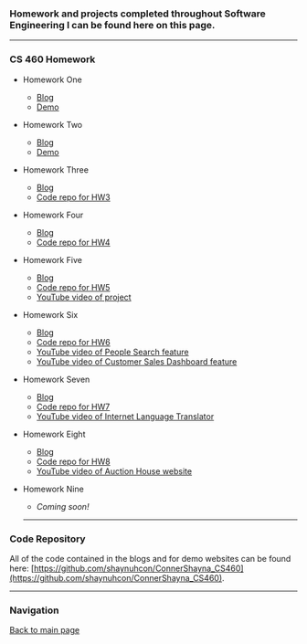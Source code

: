 ### Homework and projects completed throughout Software Engineering I can be found here on this page. 

---

### CS 460 Homework
* Homework One
  * [Blog](../HW1/README.md)
  * [Demo](https://shaynuhcon.github.io/ConnerShayna_CS460/HW1/index.html)
* Homework Two
  * [Blog](../HW2/README.md)
  * [Demo](https://shaynuhcon.github.io/ConnerShayna_CS460/HW2/index.html)
* Homework Three
  * [Blog](../HW3/README.md)
  * [Code repo for HW3](https://github.com/shaynuhcon/ConnerShayna_CS460/tree/master/HW3)
* Homework Four
  * [Blog](../HW4/README.md)
  * [Code repo for HW4](https://github.com/shaynuhcon/ConnerShayna_CS460/tree/master/HW4)
* Homework Five
  * [Blog](../HW5/README.md)
  * [Code repo for HW5](https://github.com/shaynuhcon/ConnerShayna_CS460/tree/master/HW5)
  * [YouTube video of project](https://youtu.be/lpgjOclANSk)
* Homework Six
  * [Blog](../HW6/README.md)
  * [Code repo for HW6](https://github.com/shaynuhcon/ConnerShayna_CS460/tree/master/HW6)
  * [YouTube video of People Search feature](https://youtu.be/7dAVCNjv-Ow)
  * [YouTube video of Customer Sales Dashboard feature](https://youtu.be/WkwDgWSmKSE)
* Homework Seven
  * [Blog](../HW7/README.md)
  * [Code repo for HW7](https://github.com/shaynuhcon/ConnerShayna_CS460/tree/master/HW7)
  * [YouTube video of Internet Language Translator](https://youtu.be/KFKtfWC4L2U)
* Homework Eight
  * [Blog](../HW8/README.md)
  * [Code repo for HW8](https://github.com/shaynuhcon/ConnerShayna_CS460/tree/master/HW8)
  * [YouTube video of Auction House website](https://youtu.be/qhaDcfE8eEY)
* Homework Nine
  * *Coming soon!*
  
  ---

### Code Repository
All of the code contained in the blogs and for demo websites can be found here: [https://github.com/shaynuhcon/ConnerShayna_CS460](https://github.com/shaynuhcon/ConnerShayna_CS460).

---

### Navigation
[Back to main page](../README.md)
